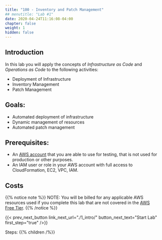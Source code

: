 ```yaml
---
title: "100 - Inventory and Patch Management"
## menutitle: "Lab #1"
date: 2020-04-24T11:16:08-04:00
chapter: false
weight: 1
hidden: false
---
```


## Introduction

In this lab you will apply the concepts of _Infrastructure as Code_ and _Operations as Code_ to the following activities:

* Deployment of Infrastructure
* Inventory Management
* Patch Management

## Goals:
* Automated deployment of infrastructure
* Dynamic management of resources
* Automated patch management

## Prerequisites:
* An [AWS account](https://portal.aws.amazon.com/gp/aws/developer/registration/index.html) that you are able to use for testing, that is not used for production or other purposes.  
* An IAM user or role in your AWS account with full access to CloudFormation, EC2, VPC, IAM.  

## Costs
{{% notice note %}}
NOTE: You will be billed for any applicable AWS resources used if you complete this lab that are not covered in the [AWS Free Tier](https://aws.amazon.com/free/).
{{% /notice %}}

{{< prev_next_button link_next_url="./1_intro/" button_next_text="Start Lab" first_step="true" />}}

Steps:
{{% children  /%}}
